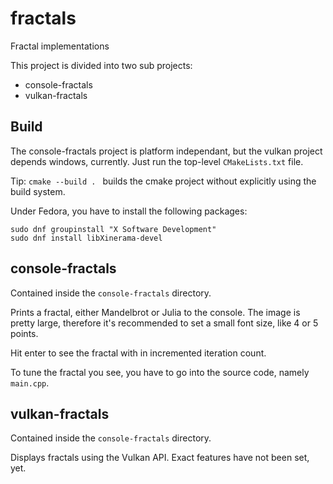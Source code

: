 # fractals
Fractal implementations

This project is divided into two sub projects:
- console-fractals
- vulkan-fractals

## Build

The console-fractals project is platform independant, but the vulkan project depends windows, currently.
Just run the top-level `CMakeLists.txt` file.

Tip: `cmake --build . ` builds the cmake project without explicitly using the build system.

Under Fedora, you have to install the following packages:

```shell
sudo dnf groupinstall "X Software Development"
sudo dnf install libXinerama-devel
```


## console-fractals

Contained inside the `console-fractals` directory.

Prints a fractal, either Mandelbrot or Julia to the console.
The image is pretty large, therefore it's recommended to set
a small font size, like 4 or 5 points.

Hit enter to see the fractal with in incremented iteration count.

To tune the fractal you see, you have to go into the source code, namely `main.cpp`.

## vulkan-fractals

Contained inside the `console-fractals` directory.

Displays fractals using the Vulkan API. Exact features have not been set, yet.
